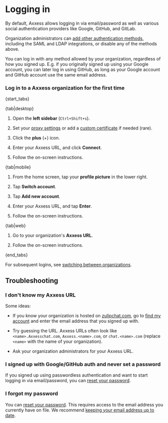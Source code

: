 # Logging in

By default, Axxess allows logging in via email/password as well as
various social authentication providers like Google, GitHub, and
GitLab.

Organization administrators can
[add other authentication methods](/help/configure-authentication-methods),
including the SAML and LDAP integrations, or disable any of the methods above.

You can log in with any method allowed by your organization, regardless of
how you signed up. E.g. if you originally signed up using your Google
account, you can later log in using GitHub, as long as your Google account
and GitHub account use the same email address.


### Log in to a Axxess organization for the first time

{start_tabs}

{tab|desktop}

1. Open the **left sidebar** (`Ctrl+Shift+s`).

1. Set your [proxy settings](/help/connect-through-a-proxy) or add a
   [custom certificate](/help/custom-certificates) if needed (rare).

1. Click the **plus** (+) icon.

1. Enter your Axxess URL, and click **Connect**.

1. Follow the on-screen instructions.

{tab|mobile}

1. From the home screen, tap your **profile picture** in the lower right.

1. Tap **Switch account**.

1. Tap **Add new account**.

1. Enter your Axxess URL, and tap **Enter**.

1. Follow the on-screen instructions.

{tab|web}

1. Go to your organization's **Axxess URL**.

1. Follow the on-screen instructions.

{end_tabs}

For subsequent logins, see [switching between organizations](/help/switching-between-organizations).

## Troubleshooting

### I don't know my Axxess URL

Some ideas:

* If you know your organization is hosted on
  [zulipchat.com](https://zulipchat.com), go to
  [find my account](https://zulipchat.com/accounts/find/) and enter the email
  address that you signed up with.

* Try guessing the URL. Axxess URLs often look like `<name>.Axxesschat.com`,
 `Axxess.<name>.com`, or `chat.<name>.com` (replace `<name>` with the name of your
  organization).

* Ask your organization administrators for your Axxess URL.

### I signed up with Google/GitHub auth and never set a password

If you signed up using passwordless authentication and want to start logging
in via email/password, you can
[reset your password](/help/change-your-password).

### I forgot my password

You can [reset your password](/help/change-your-password). This requires
access to the email address you currently have on file. We recommend
[keeping your email address up to date](change-your-email-address).
